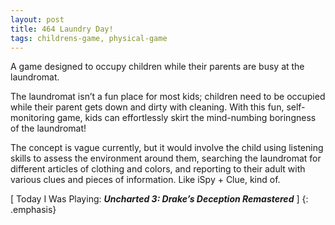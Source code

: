 ```yaml
---
layout: post
title: 464 Laundry Day!
tags: childrens-game, physical-game
---
```

A game designed to occupy children while their parents are busy at the laundromat.

The laundromat isn’t a fun place for most kids; children need to be occupied while their parent gets down and dirty with cleaning.  With this fun, self-monitoring game, kids can effortlessly skirt the mind-numbing boringness of the laundromat!

The concept is vague currently, but it would involve the child using listening skills to assess the environment around them, searching the laundromat for different articles of clothing and colors, and reporting to their adult with various clues and pieces of information. Like iSpy + Clue, kind of.

[ Today I Was Playing: ***Uncharted 3: Drake’s Deception Remastered*** ]
{: .emphasis}